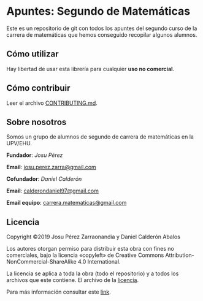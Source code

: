 # Apuntes: Segundo de Matemáticas
Este es un repositorio de git con todos los apuntes del segundo curso de la carrera de matemáticas que hemos conseguido recopilar algunos alumnos.

## Cómo utilizar
Hay libertad de usar esta librería para cualquier __uso no comercial__.

## Cómo contribuir
Leer el archivo [CONTRIBUTING.md](https://github.com/CauchyNewton/carrera-mate-2/blob/master/CONTRIBUTING.md).

## Sobre nosotros
Somos un grupo de alumnos de segundo de carrera de matemáticas en la UPV/EHU.

__Fundador__: _Josu Pérez_

__Email__:    josu.perez.zarra@gmail.com

__Cofundador__: _Daniel Calderón_

__Email__:   calderondaniel97@gmail.com

__Email equipo__: carrera.matematicas@gmail.com

## Licencia
Copyright ©2019 Josu Pérez Zarraonandia y Daniel Calderón Abalos

Los autores otorgan permiso para distribuir esta obra con fines no
comerciales, bajo la licencia «copyleft» de Creative Commons
Attribution-NonCommercial-ShareAlike 4.0 International.

La licencia se aplica a toda la obra (todo el repositorio) y a todos los archivos que este contiene. El archivo de la [licencia](https://github.com/Apuntes-Matematicas/carrera-mate-2/blob/master/LICENSE).

Para más información consultar este [link](http://creativecommons.org/licenses/by-nc-sa/4.0/legalcode).
